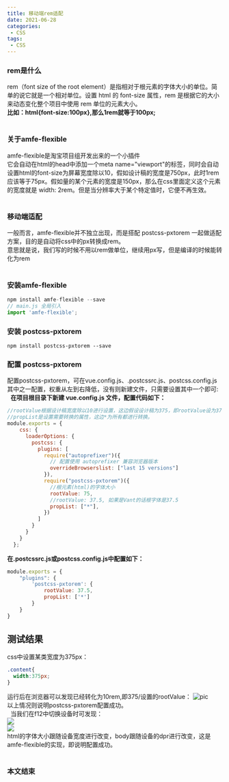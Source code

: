 ```yaml
---
title: 移动端rem适配
date: 2021-06-28
categories:
 - CSS
tags:
 - CSS
---
```


<!-- more -->

### rem是什么  
rem（font size of the root element）是指相对于根元素的字体大小的单位。简单的说它就是一个相对单位。设置 html 的 font-size 属性，rem 是根据它的大小来动态变化整个项目中使用 rem 单位的元素大小。  
**比如：html{font-size:100px},那么1rem就等于100px;**  
&nbsp;
### 关于amfe-flexible
amfe-flexible是淘宝项目组开发出来的一个小插件   
它会自动在html的head中添加一个meta name="viewport"的标签，同时会自动设置html的font-size为屏幕宽度除以10，假如设计稿的宽度是750px，此时1rem应该等于75px。假如量的某个元素的宽度是150px，那么在css里面定义这个元素的宽度就是 width: 2rem。但是当分辨率大于某个特定值时，它便不再生效。  
&nbsp;
### 移动端适配  
一般而言，amfe-flexible并不独立出现，而是搭配 postcss-pxtorem 一起做适配方案，目的是自动将css中的px转换成rem。  
意思就是说，我们写的时候不用以rem做单位，继续用px写，但是编译的时候能转化为rem  
&nbsp;
### 安装amfe-flexible 
```js
npm install amfe-flexible --save
// main.js 全局引入
import 'amfe-flexible';
```

### 安装 postcss-pxtorem  
```
npm install postcss-pxtorem --save
```
### 配置 postcss-pxtorem  
配置postcss-pxtorem，可在vue.config.js、.postcssrc.js、postcss.config.js其中之一配置，权重从左到右降低，没有则新建文件，只需要设置其中一个即可:  
&nbsp; 
**在项目根目录下新建 vue.config.js  文件，配置代码如下：**  

```js
//rootValue根据设计稿宽度除以10进行设置，这边假设设计稿为375，即rootValue设为37.5；
//propList是设置需要转换的属性，这边*为所有都进行转换。  
module.exports = {
    css: {
      loaderOptions: {
        postcss: {
          plugins: [
            require("autoprefixer")({
              // 配置使用 autoprefixer 兼容浏览器版本
              overrideBrowserslist: ["last 15 versions"] 
            }),
            require("postcss-pxtorem")({
              //根元素(html)的字体大小
              rootValue: 75, 
              //rootValue: 37.5, 如果是Vant的话根字体是37.5
              propList: ["*"],
            })
          ]
        }
      }
    }
  };
```

**在.postcssrc.js或postcss.config.js中配置如下：**  
```js
module.exports = {
    "plugins": {
        'postcss-pxtorem': {
            rootValue: 37.5,
            propList: ['*']
        }
    }
}
```
## 测试结果  
css中设置某类宽度为375px：
```css
.content{
  width:375px;
}
```
运行后在浏览器可以发现已经转化为10rem,即375/设置的rootValue：
![pic](https://img-blog.csdnimg.cn/20201013145222630.png)  
以上情况则说明postcss-pxtorem配置成功。  
&nbsp;
当我们在f12中切换设备时可发现：  
![](https://img-blog.csdnimg.cn/20201013145642519.png)  
![](https://img-blog.csdnimg.cn/20201013145743428.png)  
html的字体大小跟随设备宽度进行改变，body跟随设备的dpr进行改变，这是amfe-flexible的实现，即说明配置成功。  
&nbsp;

### 本文结束
